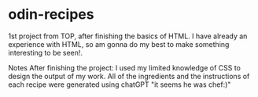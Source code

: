 # odin-recipes

1st project from TOP, after finishing the basics of HTML.
I have already an experience with HTML, so am gonna do my best to make something interesting to be seen!.

Notes After finishing the project:
I used my limited knowledge of CSS to design the output of my work.
All of the ingredients and the instructions of each recipe were generated using chatGPT "it seems he was chef:)"
